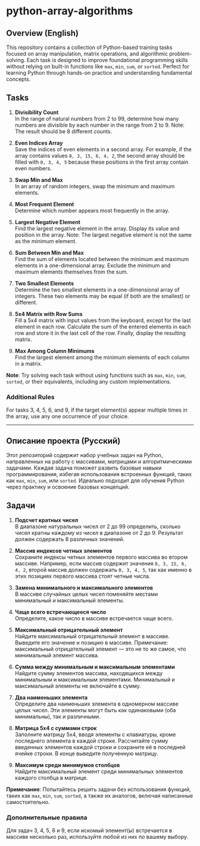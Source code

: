 # python-array-algorithms

## Overview (English)


This repository contains a collection of Python-based training tasks focused on array manipulation, matrix operations, and algorithmic problem-solving. Each task is designed to improve foundational programming skills without relying on built-in functions like `max`, `min`, `sum`, or `sorted`. Perfect for learning Python through hands-on practice and understanding fundamental concepts.

## Tasks

1. **Divisibility Count**  
   In the range of natural numbers from 2 to 99, determine how many numbers are divisible by each number in the range from 2 to 9. Note: The result should be 8 different counts.

2. **Even Indices Array**  
   Save the indices of even elements in a second array. For example, if the array contains values `8, 3, 15, 6, 4, 2`, the second array should be filled with `0, 3, 4, 5` because these positions in the first array contain even numbers.

3. **Swap Min and Max**  
   In an array of random integers, swap the minimum and maximum elements.

4. **Most Frequent Element**  
   Determine which number appears most frequently in the array.

5. **Largest Negative Element**  
   Find the largest negative element in the array. Display its value and position in the array. Note: The largest negative element is not the same as the minimum element.

6. **Sum Between Min and Max**  
   Find the sum of elements located between the minimum and maximum elements in a one-dimensional array. Exclude the minimum and maximum elements themselves from the sum.

7. **Two Smallest Elements**  
   Determine the two smallest elements in a one-dimensional array of integers. These two elements may be equal (if both are the smallest) or different.

8. **5x4 Matrix with Row Sums**  
   Fill a 5x4 matrix with input values from the keyboard, except for the last element in each row. Calculate the sum of the entered elements in each row and store it in the last cell of the row. Finally, display the resulting matrix.

9. **Max Among Column Minimums**  
   Find the largest element among the minimum elements of each column in a matrix.

**Note**: Try solving each task without using functions such as `max`, `min`, `sum`, `sorted`, or their equivalents, including any custom implementations.

### Additional Rules

For tasks 3, 4, 5, 6, and 9, if the target element(s) appear multiple times in the array, use any one occurrence of your choice.

---

## Описание проекта (Русский)

Этот репозиторий содержит набор учебных задач на Python, направленных на работу с массивами, матрицами и алгоритмическими задачами. Каждая задача поможет развить базовые навыки программирования, избегая использования встроенных функций, таких как `max`, `min`, `sum`, или `sorted`. Идеально подходит для обучения Python через практику и освоение базовых концепций.

## Задачи

1. **Подсчет кратных чисел**  
   В диапазоне натуральных чисел от 2 до 99 определить, сколько чисел кратны каждому из чисел в диапазоне от 2 до 9. Результат должен содержать 8 различных значений.

2. **Массив индексов четных элементов**  
   Сохраните индексы четных элементов первого массива во втором массиве. Например, если массив содержит значения `8, 3, 15, 6, 4, 2`, второй массив должен содержать `0, 3, 4, 5`, так как именно в этих позициях первого массива стоят четные числа.

3. **Замена минимального и максимального элементов**  
   В массиве случайных целых чисел поменяйте местами минимальный и максимальный элементы.

4. **Чаще всего встречающееся число**  
   Определите, какое число в массиве встречается чаще всего.

5. **Максимальный отрицательный элемент**  
   Найдите максимальный отрицательный элемент в массиве. Выведите его значение и позицию в массиве. Примечание: максимальный отрицательный элемент — это не то же самое, что минимальный элемент массива.

6. **Сумма между минимальным и максимальным элементами**  
   Найдите сумму элементов массива, находящихся между минимальным и максимальным элементами. Минимальный и максимальный элементы не включайте в сумму.

7. **Два наименьших элемента**  
   Определите два наименьших элемента в одномерном массиве целых чисел. Эти элементы могут быть как одинаковыми (оба минимальны), так и различными.

8. **Матрица 5x4 с суммами строк**  
   Заполните матрицу 5x4, вводя элементы с клавиатуры, кроме последнего элемента в каждой строке. Рассчитайте сумму введенных элементов каждой строки и сохраните её в последней ячейке строки. В конце выведите полученную матрицу.

9. **Максимум среди минимумов столбцов**  
   Найдите максимальный элемент среди минимальных элементов каждого столбца в матрице.

**Примечание**: Попытайтесь решить задачи без использования функций, таких как `max`, `min`, `sum`, `sorted`, а также их аналогов, включая написанные самостоятельно.

### Дополнительные правила

Для задач 3, 4, 5, 6 и 9, если искомый элемент(ы) встречается в массиве несколько раз, используйте любой из них по вашему выбору.
